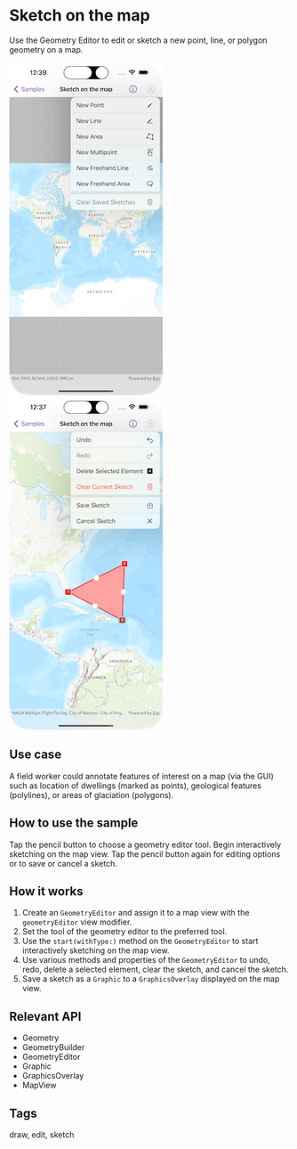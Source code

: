 # Sketch on the map

Use the Geometry Editor to edit or sketch a new point, line, or polygon geometry on a map.

![Image of sketch on map 1](sketch-on-map-1.png)
![Image of sketch on map 2](sketch-on-map-2.png)

## Use case

A field worker could annotate features of interest on a map (via the GUI) such as location of dwellings (marked as points), geological features (polylines), or areas of glaciation (polygons).

## How to use the sample

Tap the pencil button to choose a geometry editor tool. Begin interactively sketching on the map view. Tap the pencil button again for editing options or to save or cancel a sketch.

## How it works

1. Create an `GeometryEditor` and assign it to a map view with the `geometryEditor` view modifier.
2. Set the tool of the geometry editor to the preferred tool.
3. Use the `start(withType:)` method on the `GeometryEditor` to start interactively sketching on the map view.
4. Use various methods and properties of the `GeometryEditor` to undo, redo, delete a selected element, clear the sketch, and cancel the sketch. 
5. Save a sketch as a `Graphic` to a `GraphicsOverlay` displayed on the map view.

## Relevant API

* Geometry
* GeometryBuilder
* GeometryEditor
* Graphic
* GraphicsOverlay
* MapView

## Tags

draw, edit, sketch
